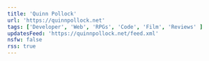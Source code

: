 ```yaml
---
title: 'Quinn Pollock'
url: 'https://quinnpollock.net'
tags: ['Developer', 'Web', 'RPGs', 'Code', 'Film', 'Reviews' ]
updatesFeed: 'https://quinnpollock.net/feed.xml'
nsfw: false
rss: true
---
```

